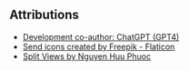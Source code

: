 ## Attributions

- [Development co-author: ChatGPT (GPT4)]("https://www.openai.com")
- [Send icons created by Freepik - Flaticon]("https://www.flaticon.com/free-icons/send")
- [Split Views by Nguyen Huu Phuoc]("https://htmldom.dev/create-resizable-split-views/")
